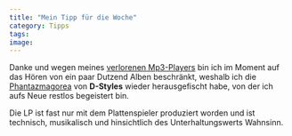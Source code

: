 ```yaml
---
title: "Mein Tipp für die Woche"
category: Tipps
tags: 
image: 
---
```


Danke und wegen meines [verlorenen Mp3-Players](http://www.misantropolis.de/2005/10/finderlohn) bin ich im Moment auf das Hören von ein paar Dutzend Alben beschränkt, weshalb ich die [Phantazmagorea](http://www.daddykev.com/rev-phantaz.html) von **D-Styles** wieder herausgefischt habe, von der ich aufs Neue restlos begeistert bin.  

  

Die LP ist fast nur mit dem Plattenspieler produziert worden und ist technisch, musikalisch und hinsichtlich des Unterhaltungswerts Wahnsinn.